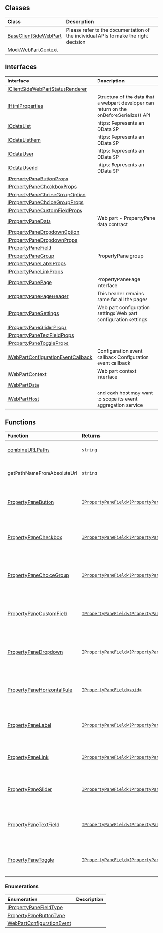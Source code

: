


## Classes

| Class	   |  Description |
|:-------------|:---------------|
| [BaseClientSideWebPart](baseclientsidewebpart.md)     | Please refer to the documentation of the individual APIs to make the right decision |
| [MockWebPartContext](mockwebpartcontext.md)     |  |



## Interfaces

| Interface	   |  Description |
|:-------------|:---------------|
| [IClientSideWebPartStatusRenderer](iclientsidewebpartstatusrenderer.md)   |   |
| [IHtmlProperties](ihtmlproperties.md)   |   Structure of the data that a webpart developer can return on the onBeforeSerialize() API  |
| [IOdataList](iodatalist.md)   | https:  Represents an OData SP  |
| [IOdataListItem](iodatalistitem.md)   | https:  Represents an OData SP  |
| [IOdataUser](iodatauser.md)   | https:  Represents an OData SP  |
| [IOdataUserId](iodatauserid.md)   | https:  Represents an OData SP  |
| [IPropertyPaneButtonProps](ipropertypanebuttonprops.md)   |   |
| [IPropertyPaneCheckboxProps](ipropertypanecheckboxprops.md)   |   |
| [IPropertyPaneChoiceGroupOption](ipropertypanechoicegroupoption.md)   |   |
| [IPropertyPaneChoiceGroupProps](ipropertypanechoicegroupprops.md)   |   |
| [IPropertyPaneCustomFieldProps](ipropertypanecustomfieldprops.md)   |   |
| [IPropertyPaneData](ipropertypanedata.md)   | Web part - PropertyPane data contract  |
| [IPropertyPaneDropdownOption](ipropertypanedropdownoption.md)   |   |
| [IPropertyPaneDropdownProps](ipropertypanedropdownprops.md)   |   |
| [IPropertyPaneField](ipropertypanefield.md)   |   |
| [IPropertyPaneGroup](ipropertypanegroup.md)   | PropertyPane group  |
| [IPropertyPaneLabelProps](ipropertypanelabelprops.md)   |   |
| [IPropertyPaneLinkProps](ipropertypanelinkprops.md)   |   |
| [IPropertyPanePage](ipropertypanepage.md)   | PropertyPanePage interface  |
| [IPropertyPanePageHeader](ipropertypanepageheader.md)   | This header remains same for all the pages  |
| [IPropertyPaneSettings](ipropertypanesettings.md)   | Web part configuration settings  Web part configuration settings  |
| [IPropertyPaneSliderProps](ipropertypanesliderprops.md)   |   |
| [IPropertyPaneTextFieldProps](ipropertypanetextfieldprops.md)   |   |
| [IPropertyPaneToggleProps](ipropertypanetoggleprops.md)   |   |
| [IWebPartConfigurationEventCallback](iwebpartconfigurationeventcallback.md)   | Configuration event callback  Configuration event callback  |
| [IWebPartContext](iwebpartcontext.md)   | Web part context interface  |
| [IWebPartData](iwebpartdata.md)   |   |
| [IWebPartHost](iwebparthost.md)   | and each host may want to scope its event aggregation service  |



## Functions

| Function	   | Returns | Description |
|:-------------|:------|:---------------|
| [combineURLPaths](combineurlpaths~jcms9.md) |`string`  | Combines any number of URL paths  |
| [getPathNameFromAbsoluteUrl](getpathnamefromabsoluteurl~uobc9.md) |`string`  |   Get's the path name from an absolute url  |
| [PropertyPaneButton](propertypanebutton~1guo9.md) |[`IPropertyPaneField<IPropertyPaneButtonProps>`](ipropertypanefield.md)  | Helper method to create a Button on the PropertyPane  |
| [PropertyPaneCheckbox](propertypanecheckbox~tnjq9.md) |[`IPropertyPaneField<IPropertyPaneCheckboxProps>`](ipropertypanefield.md)  | Helper method to create a Checkbox on the PropertyPane  |
| [PropertyPaneChoiceGroup](propertypanechoicegroup~2m0w9.md) |[`IPropertyPaneField<IPropertyPaneChoiceGroupProps>`](ipropertypanefield.md)  | Helper method to create a Choice Group on the PropertyPane  |
| [PropertyPaneCustomField](propertypanecustomfield~xr2i9.md) |[`IPropertyPaneField<IPropertyPaneCustomFieldProps>`](ipropertypanefield.md)  | Helper method to create a Choice Group on the PropertyPane  |
| [PropertyPaneDropdown](propertypanedropdown~edlq9.md) |[`IPropertyPaneField<IPropertyPaneDropdownProps>`](ipropertypanefield.md)  | Helper method to create a Dropdown on the PropertyPane  |
| [PropertyPaneHorizontalRule](propertypanehorizontalrule~vuly9.md) |[`IPropertyPaneField<void>`](ipropertypanefield.md)  | Helper method to create a Horizontal Rule on the PropertyPane  |
| [PropertyPaneLabel](propertypanelabel~9upq9.md) |[`IPropertyPaneField<IPropertyPaneLabelProps>`](ipropertypanefield.md)  | Helper method to create a Label on the PropertyPane  |
| [PropertyPaneLink](propertypanelink~7ses9.md) |[`IPropertyPaneField<IPropertyPaneLinkProps>`](ipropertypanefield.md)  | Helper method to create a Link on the PropertyPane  |
| [PropertyPaneSlider](propertypaneslider~gqcs9.md) |[`IPropertyPaneField<IPropertyPaneSliderProps>`](ipropertypanefield.md)  | Helper method to create a Slider on the PropertyPane  |
| [PropertyPaneTextField](propertypanetextfield~zv7c9.md) |[`IPropertyPaneField<IPropertyPaneTextFieldProps>`](ipropertypanefield.md)  | Helper method to create a TextField on the PropertyPane  |
| [PropertyPaneToggle](propertypanetoggle~3vb09.md) |[`IPropertyPaneField<IPropertyPaneToggleProps>`](ipropertypanefield.md)  | Helper method to create a Toggle on the PropertyPane  |


### Enumerations

| Enumeration	   | Description|
|:-----------|:------------|
|[IPropertyPaneFieldType](ipropertypanefieldtype.md)    |  |
|[PropertyPaneButtonType](propertypanebuttontype.md)    |  |
|[WebPartConfigurationEvent](webpartconfigurationevent.md)    |  |





